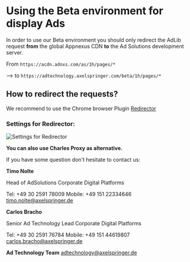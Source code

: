 # Using the Beta environment for display Ads

In order to use our Beta environment you should only redirect the AdLib request **from** the global Appnexus CDN **to** the Ad Solutions development server.

From `https://acdn.adnxs.com/as/1h/pages/*` 

--> to `https://adtechnology.axelspringer.com/beta/1h/pages/*`

## How to redirect the requests?

We recommend to use the Chrome browser Plugin [Redirector](https://chrome.google.com/webstore/detail/redirector/ocgpenflpmgnfapjedencafcfakcekcd)

### Settings for Redirector:

![Settings for Redirector](https://github.com/CDPAdSolution/adSolution-Reference/blob/master/redirector.png?raw=true)

**You can also use Charles Proxy as alternative.**

If you have some question don't hesitate to contact us:


__Timo Nolte__
 
  Head of AdSolutions
  Corporate Digital Platforms

  Tel: +49 30 2591 78009
  Mobile: +49 151 22334646 
  timo.nolte@axelspringer.de


__Carlos Bracho__
 
  Senior Ad Technology Lead 
  Corporate Digital Platforms
  
  Tel: +49 30 2591 76784
  Mobile: +49 151 44619807 
  carlos.bracho@axelspringer.de

__Ad Technology Team__
  adtechnology@axelspringer.de
  